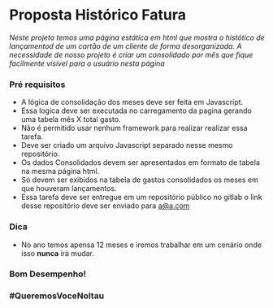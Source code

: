 # Proposta Histórico Fatura

_Neste projeto temos uma página estática em html que mostra o histótico de lançamentod de um cartão de um cliente de forma desorganizada._
_A necessidade de nosso projeto é criar um consolidado por mês que fique facilmente visível para o usuário nesta página_

### Pré requisitos

* A lógica de consolidação dos meses deve ser feita em Javascript.
* Essa logica deve ser executada no carregamento da pagina gerando uma tabela mês X total gasto.
* Não é permitido usar nenhum framework para realizar realizar essa tarefa.
* Deve ser criado um arquivo Javascript separado nesse mesmo repositório.
* Os dados Consolidados devem ser apresentados em formato de tabela na mesma página html.
* Só devem ser exibidos na tabela de gastos consolidados os meses em que houveram lançamentos.
* Essa tarefa deve ser entregue em um repositório público no gitlab o link desse repositório deve ser enviado para a@a.com


### Dica

* No ano temos apensa 12 meses e iremos trabalhar em um cenário onde isso **nunca** irá mudar.


### Bom Desempenho!

### #QueremosVoceNoItau